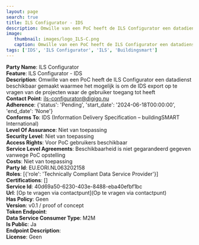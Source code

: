```yaml
---
layout: page
search: true
title: ILS Configurator - IDS
description: Omwille van een PoC heeft de ILS Configurator een datadienst beschikbaar gemaakt waarmee het mogelijk is om de IDS export op te vragen van de projecten waar de gebruiker toegang tot heeft
image:
   thumbnail: images/logo_ILS-C.png
   caption: Omwille van een PoC heeft de ILS Configurator een datadienst beschikbaar gemaakt waarmee het mogelijk is om de IDS export op te vragen van de projecten waar de gebruiker toegang tot heeft
tags: ['IDS', 'ILS Configurator', 'ILS', 'Buildingsmart']
---
```


<b>Party Name</b>: ILS Configurator  
<b>Feature</b>: ILS Configurator - IDS  
<b>Description</b>: Omwille van een PoC heeft de ILS Configurator een datadienst beschikbaar gemaakt waarmee het mogelijk is om de IDS export op te vragen van de projecten waar de gebruiker toegang tot heeft  
<b>Contact Point</b>: ils-configurator@digigo.nu  
<b>Adherence</b>: {'status': 'Pending', 'start_date': '2024-06-18T00:00:00', 'end_date': 'None'}  
<b>Conforms To</b>: IDS (Information Delivery Specification – buildingSMART International)  
<b>Level Of Assurance</b>: Niet van toepassing  
<b>Security Level</b>: Niet van toepassing  
<b>Access Rights</b>: Voor PoC gebruikers beschikbaar  
<b>Service Level Agreements</b>: Beschikbaarheid is niet gegarandeerd gegeven vanwege PoC opstelling  
<b>Costs</b>: Niet van toepassing  
<b>Party Id</b>: EU.EORI.NL063202158  
<b>Roles</b>: [{'role': 'Technically Compliant Data Service Provider'}]  
<b>Certifications</b>: []  
<b>Service Id</b>: 40d69a50-6230-403e-8488-eba40efbf1bc  
<b>Url</b>: [Op te vragen via contactpunt](Op te vragen via contactpunt)  
<b>Has Policy</b>: Geen  
<b>Version</b>: v0.1 / proof of concept  
<b>Token Endpoint</b>: []()  
<b>Data Service Consumer Type</b>: M2M  
<b>Is Public</b>: Ja  
<b>Endpoint Description</b>: []()  
<b>License</b>: Geen  
